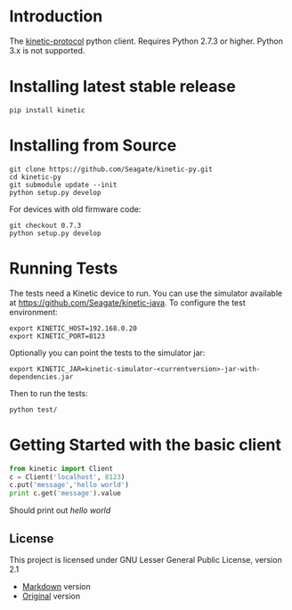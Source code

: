 Introduction
============
The [kinetic-protocol](https://github.com/Seagate/kinetic-protocol) python client.
Requires Python 2.7.3 or higher. Python 3.x is not supported.

Installing latest stable release
================================
    pip install kinetic


Installing from Source
======================

    git clone https://github.com/Seagate/kinetic-py.git
    cd kinetic-py
    git submodule update --init
    python setup.py develop

For devices with old firmware code:

    git checkout 0.7.3
    python setup.py develop

Running Tests
=============
The tests need a Kinetic device to run. You can use the simulator available at https://github.com/Seagate/kinetic-java.
To configure the test environment:

    export KINETIC_HOST=192.168.0.20
    export KINETIC_PORT=8123

Optionally you can point the tests to the simulator jar:

    export KINETIC_JAR=kinetic-simulator-<currentversion>-jar-with-dependencies.jar

Then to run the tests:

    python test/

Getting Started with the basic client
=====================================

```python
from kinetic import Client
c = Client('localhost', 8123)
c.put('message','hello world')
print c.get('message').value
```
Should print out _hello_ _world_

License
-------

This project is licensed under GNU Lesser General Public License, version 2.1
* [Markdown](LICENSE/LGPL2.1.md) version
* [Original](LICENSE/LGPL2.1.txt) version

